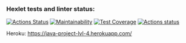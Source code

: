 ### Hexlet tests and linter status:
[![Actions Status](https://github.com/wtffka/java-project-lvl4/workflows/hexlet-check/badge.svg)](https://github.com/wtffka/java-project-lvl4/actions)
[![Maintainability](https://api.codeclimate.com/v1/badges/749ca8fdfc9748d1d7c7/maintainability)](https://codeclimate.com/github/wtffka/java-project-lvl4/maintainability)
[![Test Coverage](https://api.codeclimate.com/v1/badges/749ca8fdfc9748d1d7c7/test_coverage)](https://codeclimate.com/github/wtffka/java-project-lvl4/test_coverage)
[![Actions status](https://github.com/wtffka/java-project-lvl4/workflows/Java%20CI/badge.svg)](https://github.com/wtffka/java-project-lvl4/actions)

Heroku: https://java-project-lvl-4.herokuapp.com/